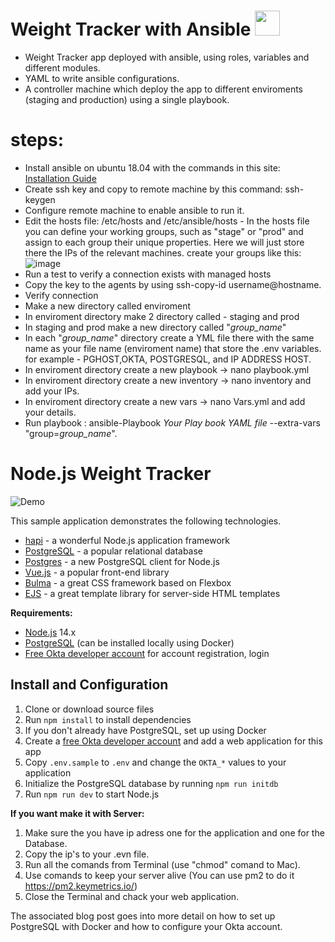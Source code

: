 # Weight Tracker with Ansible <img src="https://avatars.githubusercontent.com/u/1507452?s=200&v=4" width="40" height="40"/>

- Weight Tracker app deployed with ansible, using roles, variables and different modules.
- YAML to write ansible configurations.
- A controller machine which deploy the app to different enviroments (staging and production) using a single playbook.

# steps:

- Install ansible on ubuntu 18.04 with the commands in this site: [Installation Guide](https://gitlab.com/ansible-workshop/labs/lab01)
- Create ssh key and copy to remote machine by this command: ssh-keygen
- Configure remote machine to enable ansible to run it.
- Edit the hosts file: /etc/hosts and /etc/ansible/hosts - In the hosts file you can define your working groups, such as "stage" or "prod" and assign to each group their unique properties. Here we will just store there the IPs of the relevant machines.
  create your groups like this:
  ![image](inventory.png)
- Run a test to verify a connection exists with managed hosts
- Copy the key to the agents by using ssh-copy-id <path-to-file> username@hostname.
- Verify connection
- Make a new directory called enviroment
- In enviroment directory make 2 directory called - staging and prod
- In staging and prod make a new directory called "_group_name_"
- In each "_group_name_" directory create a YML file there with the same name as your file name (enviroment name) that store the .env variables. for example - PGHOST,OKTA, POSTGRESQL, and IP ADDRESS HOST.
- In enviroment directory create a new playbook -> nano playbook.yml
- In enviroment directory create a new inventory -> nano inventory and add your IPs.
- In enviroment directory create a new vars -> nano Vars.yml and add your details.
- Run playbook : ansible-Playbook _Your Play book YAML file_ --extra-vars "group=_group_name_".

# Node.js Weight Tracker

![Demo](docs/build-weight-tracker-app-demo.gif)

This sample application demonstrates the following technologies.

- [hapi](https://hapi.dev) - a wonderful Node.js application framework
- [PostgreSQL](https://www.postgresql.org/) - a popular relational database
- [Postgres](https://github.com/porsager/postgres) - a new PostgreSQL client for Node.js
- [Vue.js](https://vuejs.org/) - a popular front-end library
- [Bulma](https://bulma.io/) - a great CSS framework based on Flexbox
- [EJS](https://ejs.co/) - a great template library for server-side HTML templates

**Requirements:**

- [Node.js](https://nodejs.org/) 14.x
- [PostgreSQL](https://www.postgresql.org/) (can be installed locally using Docker)
- [Free Okta developer account](https://developer.okta.com/) for account registration, login

## Install and Configuration

1. Clone or download source files
1. Run `npm install` to install dependencies
1. If you don't already have PostgreSQL, set up using Docker
1. Create a [free Okta developer account](https://developer.okta.com/) and add a web application for this app
1. Copy `.env.sample` to `.env` and change the `OKTA_*` values to your application
1. Initialize the PostgreSQL database by running `npm run initdb`
1. Run `npm run dev` to start Node.js

**If you want make it with Server:**

1. Make sure the you have ip adress one for the application and one for the Database.
2. Copy the ip's to your .evn file.
3. Run all the comands from Terminal (use "chmod" comand to Mac).
4. Use comands to keep your server alive (You can use pm2 to do it https://pm2.keymetrics.io/)
5. Close the Terminal and chack your web application.

The associated blog post goes into more detail on how to set up PostgreSQL with Docker and how to configure your Okta account.
